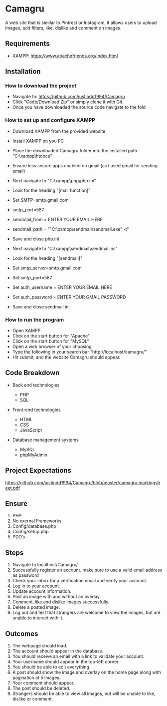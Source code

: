 # Camagru

A web site that is similar to Pintrest or Instagram, it allows users to upload images, add filters, like, dislike and comment on images.

## Requirements
- XAMPP: https://www.apachefriends.org/index.html

## Installation
### How to download the project
- Navigate to: https://github.com/justindd1994/Camagru
- Click "Code/Download Zip" or simply clone it with Git.
- Once you have downloaded the source code navigate to the fold

### How to set up and configure XAMPP
- Download XAMPP from the provided website
- Install XAMPP on you PC
- Place the downloaded Camagru folder into the installed path "C:\xampp\htdocs\"
- Ensure less secure apps enabled on gmail (as I used gmail for sending email)

- Next navigate to "C:\xampp\php\php.ini"
- Look for the heading "[mail function]"
- Set SMTP=smtp.gmail.com
- smtp_port=587
- sendmail_from = ENTER YOUR EMAIL HERE
- sendmail_path = "\"C:\xampp\sendmail\sendmail.exe\" -t"
- Save and close php.ini

- Next navigate to "C:\xampp\sendmail\sendmail.ini"
- Look for the heading "[sendmail]"
- Set smtp_server=smtp.gmail.com
- Set smtp_port=587
- Set auth_username = ENTER YOUR EMAIL HERE
- Set auth_password = ENTER YOUR GMAIL PASSWORD
- Save and close sendmail.ini

### How to run the program
- Open XAMPP
- Click on the start button for "Apache"
- Click on the start button for "MySQL"
- Open a web browser of your choosing
- Type the following in your search bar "http://localhost/camugru/"
- Hit submit, and the website Camagru should appear.

## Code Breakdown
- Back end technologies
    - PHP
    - SQL

- Front-end technologies
    - HTML
    - CSS
    - JavaScript

- Database management systems
    - MySQL
    - phpMyAdmin

## Project Expectations
https://github.com/justindd1994/Camagru/blob/master/camagru.markingsheet.pdf

## Ensure
1.	PHP
2.	No exernal Frameworks
3.	Config/database.php
4.	Config/setup.php
5.	PDO’s


## Steps
1.	Navigate to localhost/Camagru/
2.	Successfully register an account. make sure to use a valid email address as password
3.	Check your inbox for a verification email and verify your account.
4.	Log in to your account.
5.	Update account information.
6.	Post an image with and without an overlay.
7.	Comment, like and dislike images successfully.
8.	Delete a posted image.
9.	Log out and test that strangers are welcome to view the images, but are unable to interact with it.

## Outcomes
1.	The webpage should load.
2.	The account should appear in the database.
3.	You should receive an email with a link to validate your account.
4.	Your username should appear in the top-left corner.
5.	You should be able to edit everything.
6.	A post should show the image and overlay on the home page along with pagination at 5 images.
7.	Your comment should appear.
8.	The post should be deleted.
9.	Strangers should be able to view all images, but will be unable to like, dislike or comment.
